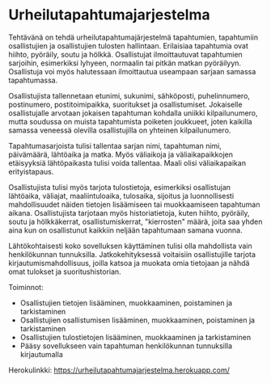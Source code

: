 # Urheilutapahtumajarjestelma

Tehtävänä on tehdä urheilutapahtumajärjestelmä tapahtumien, tapahtumiin osallistujien ja osallistujien tulosten hallintaan. Erilaisiaa tapahtumia ovat hiihto, pyöräily, soutu ja hölkkä. Osallistujat ilmoittautuvat tapahtumien sarjoihin, esimerkiksi lyhyeen, normaalin tai pitkän matkan pyöräilyyn. Osallistuja voi myös halutessaan ilmoittautua useampaan sarjaan samassa tapahtumassa.

Osallistujista tallennetaan etunimi, sukunimi, sähköposti, puhelinnumero, postinumero, postitoimipaikka, suoritukset ja osallistumiset.
Jokaiselle osallistujalle arvotaan jokaisen tapahtuman kohdalla uniikki kilpailunumero, mutta soudussa on muista tapahtumista poiketen joukkueet, joten kaikilla samassa veneessä olevilla osallistujilla on yhteinen kilpailunumero.

Tapahtumasarjoista tulisi tallentaa sarjan nimi, tapahtuman nimi, päivämäärä, lähtöaika ja matka. Myös väliaikoja ja väliaikapaikkojen etäisyyksiä lähtöpaikasta tulisi voida tallentaa. Maali olisi väliaikapaikan erityistapaus.

Osallistujista tulisi myös tarjota tulostietoja, esimerkiksi osallistujan lähtöaika, väliajat, maaliintuloaika, tulosaika, sijoitus ja luonnollisesti mahdollisuudet näiden tietojen lisäämiseen tai muokkaamiseen tapahtuman aikana. Osallistujista tarjotaan myös historiatietoja, kuten hiihto, pyöräily, soutu ja hölkkäkerrat, osallistumiskerrat, "kierrosten" määrä, joita saa yhden aina kun on osallistunut kaikkiin neljään tapahtumaan samana vuonna.

Lähtökohtaisesti koko sovelluksen käyttäminen tulisi olla mahdollista vain henkilökunnan tunnuksilla. Jatkokehityksessä voitaisiin osallistujille tarjota kirjautumismahdollisuus, joilla katsoa ja muokata omia tietojaan ja nähdä omat tulokset ja suoritushistorian.

Toiminnot:
- Osallistujien tietojen lisääminen, muokkaaminen, poistaminen ja tarkistaminen
- Osallistujien osallistumisen lisääminen, muokkaaminen, poistaminen ja tarkistaminen
- Osallistujien tulostietojen lisääminen, muokkaaminen ja tarkistaminen
- Pääsy sovellukseen vain tapahtuman henkilökunnan tunnuksilla kirjautumalla

Herokulinkki: https://urheilutapahtumajarjestelma.herokuapp.com/
